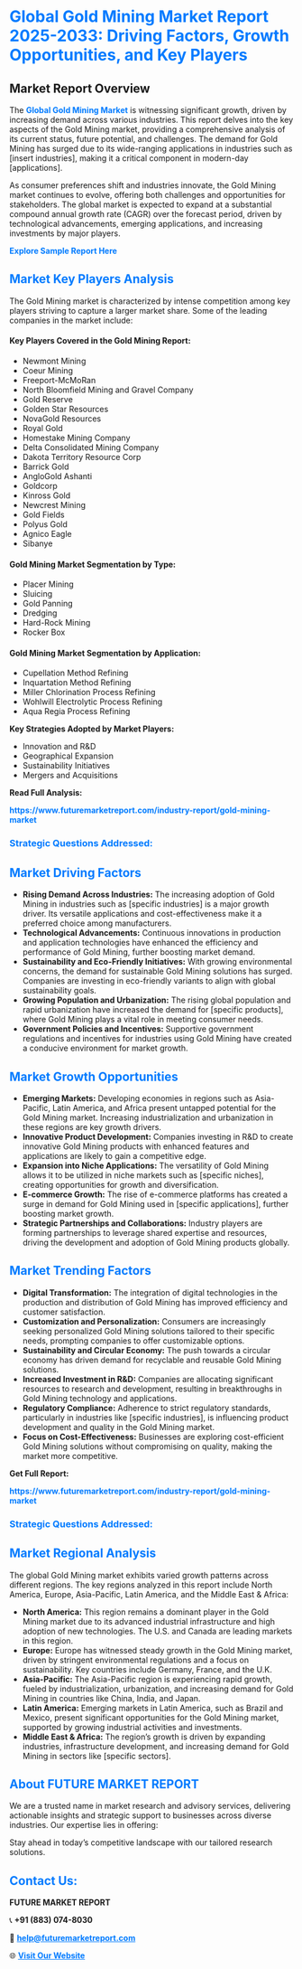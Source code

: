 <h1 style="color: #007BFF;">Global Gold Mining Market Report 2025-2033: Driving Factors, Growth Opportunities, and Key Players</h1>

<section id="overview">
<h2>Market Report Overview</h2>
<p>The <a href="https://www.futuremarketreport.com/industry-report/gold-mining-market" style="color: #007BFF; text-decoration: none;"><strong>Global Gold Mining Market</strong></a> is witnessing significant growth, driven by increasing demand across various industries. This report delves into the key aspects of the Gold Mining market, providing a comprehensive analysis of its current status, future potential, and challenges. The demand for Gold Mining has surged due to its wide-ranging applications in industries such as [insert industries], making it a critical component in modern-day [applications].</p>
<p>As consumer preferences shift and industries innovate, the Gold Mining market continues to evolve, offering both challenges and opportunities for stakeholders. The global market is expected to expand at a substantial compound annual growth rate (CAGR) over the forecast period, driven by technological advancements, emerging applications, and increasing investments by major players.</p>
</section>

<section id="overview">
<p><a href="https://www.futuremarketreport.com/request-sample/reportId=62969" style="color: #007BFF; text-decoration: none;"><strong>Explore Sample Report Here</strong></a></p>
</section>

<section id="key-players">
<h2 style="color: #007BFF;">Market Key Players Analysis</h2>
<p>The Gold Mining market is characterized by intense competition among key players striving to capture a larger market share. Some of the leading companies in the market include:</p>
<h4>Key Players Covered in the Gold Mining Report:</h4>
<ul><li>Newmont Mining</li><li>Coeur Mining</li><li>Freeport-McMoRan</li><li>North Bloomfield Mining and Gravel Company</li><li>Gold Reserve</li><li>Golden Star Resources</li><li>NovaGold Resources</li><li>Royal Gold</li><li>Homestake Mining Company</li><li>Delta Consolidated Mining Company</li><li>Dakota Territory Resource Corp</li><li>Barrick Gold</li><li>AngloGold Ashanti</li><li>Goldcorp</li><li>Kinross Gold</li><li>Newcrest Mining</li><li>Gold Fields</li><li>Polyus Gold</li><li>Agnico Eagle</li><li>Sibanye</li></ul>
<h4>Gold Mining Market Segmentation by Type:</h4>
<ul><li>Placer Mining</li><li>Sluicing</li><li>Gold Panning</li><li>Dredging</li><li>Hard-Rock Mining</li><li>Rocker Box</li></ul>

<h4>Gold Mining Market Segmentation by Application:</h4>
<ul><li>Cupellation Method Refining</li><li>Inquartation Method Refining</li><li>Miller Chlorination Process Refining</li><li>Wohlwill Electrolytic Process Refining</li><li>Aqua Regia Process Refining</li></ul>
<p><strong>Key Strategies Adopted by Market Players:</strong></p>
<ul>
<li>Innovation and R&D</li>
<li>Geographical Expansion</li>
<li>Sustainability Initiatives</li>
<li>Mergers and Acquisitions</li>
</ul>
</section>

<section>
<p><strong>Read Full Analysis: </strong></p><a href="https://www.futuremarketreport.com/industry-report/gold-mining-market" style="color: #007BFF; text-decoration: none;"><strong>https://www.futuremarketreport.com/industry-report/gold-mining-market</strong></a>
<h3 style="color: #007BFF;">Strategic Questions Addressed:</h3>
</section>

<section id="driving-factors">
<h2 style="color: #007BFF;">Market Driving Factors</h2>
<ul>
<li><strong>Rising Demand Across Industries:</strong> The increasing adoption of Gold Mining in industries such as [specific industries] is a major growth driver. Its versatile applications and cost-effectiveness make it a preferred choice among manufacturers.</li>
<li><strong>Technological Advancements:</strong> Continuous innovations in production and application technologies have enhanced the efficiency and performance of Gold Mining, further boosting market demand.</li>
<li><strong>Sustainability and Eco-Friendly Initiatives:</strong> With growing environmental concerns, the demand for sustainable Gold Mining solutions has surged. Companies are investing in eco-friendly variants to align with global sustainability goals.</li>
<li><strong>Growing Population and Urbanization:</strong> The rising global population and rapid urbanization have increased the demand for [specific products], where Gold Mining plays a vital role in meeting consumer needs.</li>
<li><strong>Government Policies and Incentives:</strong> Supportive government regulations and incentives for industries using Gold Mining have created a conducive environment for market growth.</li>
</ul>
</section>

<section id="growth-opportunities">
<h2 style="color: #007BFF;">Market Growth Opportunities</h2>
<ul>
<li><strong>Emerging Markets:</strong> Developing economies in regions such as Asia-Pacific, Latin America, and Africa present untapped potential for the Gold Mining market. Increasing industrialization and urbanization in these regions are key growth drivers.</li>
<li><strong>Innovative Product Development:</strong> Companies investing in R&D to create innovative Gold Mining products with enhanced features and applications are likely to gain a competitive edge.</li>
<li><strong>Expansion into Niche Applications:</strong> The versatility of Gold Mining allows it to be utilized in niche markets such as [specific niches], creating opportunities for growth and diversification.</li>
<li><strong>E-commerce Growth:</strong> The rise of e-commerce platforms has created a surge in demand for Gold Mining used in [specific applications], further boosting market growth.</li>
<li><strong>Strategic Partnerships and Collaborations:</strong> Industry players are forming partnerships to leverage shared expertise and resources, driving the development and adoption of Gold Mining products globally.</li>
</ul>
</section>

<section id="trending-factors">
<h2 style="color: #007BFF;">Market Trending Factors</h2>
<ul>
<li><strong>Digital Transformation:</strong> The integration of digital technologies in the production and distribution of Gold Mining has improved efficiency and customer satisfaction.</li>
<li><strong>Customization and Personalization:</strong> Consumers are increasingly seeking personalized Gold Mining solutions tailored to their specific needs, prompting companies to offer customizable options.</li>
<li><strong>Sustainability and Circular Economy:</strong> The push towards a circular economy has driven demand for recyclable and reusable Gold Mining solutions.</li>
<li><strong>Increased Investment in R&D:</strong> Companies are allocating significant resources to research and development, resulting in breakthroughs in Gold Mining technology and applications.</li>
<li><strong>Regulatory Compliance:</strong> Adherence to strict regulatory standards, particularly in industries like [specific industries], is influencing product development and quality in the Gold Mining market.</li>
<li><strong>Focus on Cost-Effectiveness:</strong> Businesses are exploring cost-efficient Gold Mining solutions without compromising on quality, making the market more competitive.</li>
</ul>
</section>

<section>
<p><strong>Get Full Report: </strong></p><a href="https://www.futuremarketreport.com/industry-report/gold-mining-market" style="color: #007BFF; text-decoration: none;"><strong>https://www.futuremarketreport.com/industry-report/gold-mining-market</strong></a>
<h3 style="color: #007BFF;">Strategic Questions Addressed:</h3>
</section>


<section id="regional-analysis">
<h2 style="color: #007BFF;">Market Regional Analysis</h2>
<p>The global Gold Mining market exhibits varied growth patterns across different regions. The key regions analyzed in this report include North America, Europe, Asia-Pacific, Latin America, and the Middle East & Africa:</p>
<ul>
<li><strong>North America:</strong> This region remains a dominant player in the Gold Mining market due to its advanced industrial infrastructure and high adoption of new technologies. The U.S. and Canada are leading markets in this region.</li>
<li><strong>Europe:</strong> Europe has witnessed steady growth in the Gold Mining market, driven by stringent environmental regulations and a focus on sustainability. Key countries include Germany, France, and the U.K.</li>
<li><strong>Asia-Pacific:</strong> The Asia-Pacific region is experiencing rapid growth, fueled by industrialization, urbanization, and increasing demand for Gold Mining in countries like China, India, and Japan.</li>
<li><strong>Latin America:</strong> Emerging markets in Latin America, such as Brazil and Mexico, present significant opportunities for the Gold Mining market, supported by growing industrial activities and investments.</li>
<li><strong>Middle East & Africa:</strong> The region’s growth is driven by expanding industries, infrastructure development, and increasing demand for Gold Mining in sectors like [specific sectors].</li>
</ul>
</section>

<footer>
<h2 style="color: #007BFF;">About FUTURE MARKET REPORT</h2>
<p>We are a trusted name in market research and advisory services, delivering actionable insights and strategic support to businesses across diverse industries. Our expertise lies in offering:</p>

<p>Stay ahead in today’s competitive landscape with our tailored research solutions.</p>

<h2 style="color: #007BFF;">Contact Us:</h2>
<p><strong>FUTURE MARKET REPORT</strong></p>
<p>📞 <strong>+91 (883) 074-8030</strong></p>
<p>📧 <strong><a href="mailto:help@futuremarketreport.com" style="color: #007BFF;">help@futuremarketreport.com</a></strong></p>
<p>🌐 <strong><a href="https://www.futuremarketreport.com/" style="color: #007BFF;">Visit Our Website</a></strong></p>
</footer>